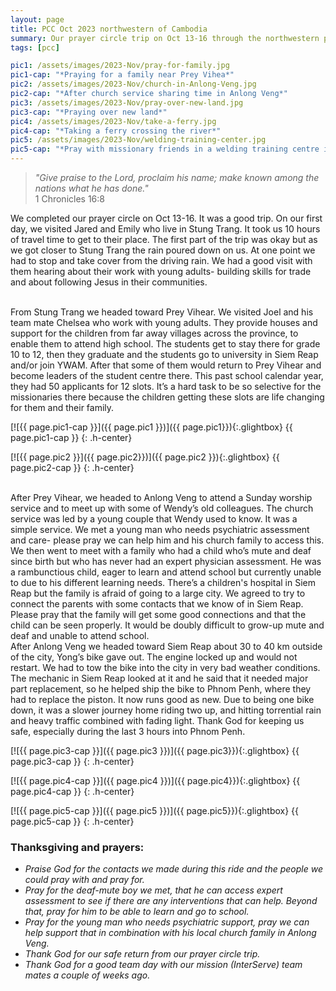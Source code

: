 ```yaml
---
layout: page
title: PCC Oct 2023 northwestern of Cambodia
summary: Our prayer circle trip on Oct 13-16 through the northwestern part of the country.
tags: [pcc]

pic1: /assets/images/2023-Nov/pray-for-family.jpg
pic1-cap: "*Praying for a family near Prey Vihea*"
pic2: /assets/images/2023-Nov/church-in-Anlong-Veng.jpg
pic2-cap: "*After church service sharing time in Anlong Veng*"
pic3: /assets/images/2023-Nov/pray-over-new-land.jpg
pic3-cap: "*Praying over new land*"
pic4: /assets/images/2023-Nov/take-a-ferry.jpg
pic4-cap: "*Taking a ferry crossing the river*"
pic5: /assets/images/2023-Nov/welding-training-center.jpg
pic5-cap: "*Pray with missionary friends in a welding training centre in Siem Reap*"
---
```


>*"Give praise to the Lord, proclaim his name; make known among the nations what he has done."*<br>1 Chronicles 16:8

We completed our prayer circle on Oct 13-16. It was a good trip. On our first day, we visited Jared and Emily who live in Stung Trang. It took us 10 hours of travel time to get to their place. The first part of the trip was okay but as we got closer to Stung Trang the rain poured down on us. At one point we had to stop and take cover from the driving rain. We had a good visit with them hearing about their work with young adults- building skills for trade and about following Jesus in their communities.

<br>
From Stung Trang we headed toward Prey Vihear. We visited Joel and his team mate Chelsea who work with young adults. They provide houses and support for the children from far away villages across the province, to enable them to attend high school. The students get to stay there for grade 10 to 12, then they graduate and the students go to university in Siem Reap and/or join YWAM. After that some of them would return to Prey Vihear and become leaders of the student centre there. This past school calendar year, they had 50 applicants for 12 slots. It’s a hard task to be so selective for the missionaries there because the children getting these slots are life changing for them and their family.

<br>

[![{{ page.pic1-cap }}]({{ page.pic1 }})]({{ page.pic1}}){:.glightbox}
{{ page.pic1-cap }} 
{: .h-center}

[![{{ page.pic2 }}]({{ page.pic2}})]({{ page.pic2 }}){:.glightbox}
{{ page.pic2-cap }}
{: .h-center}

<br>
After Prey Vihear, we headed to Anlong Veng to attend a Sunday worship service and to meet up with some of Wendy’s old colleagues. The church service was led by a young couple that Wendy used to know. It was a simple service. We met a young man who needs psychiatric assessment and care- please pray we can help him and his church family to access this. We then went to meet with a family who had a child who’s mute and deaf since birth but who has never had an expert physician assessment. He was a rambunctious child, eager to learn and attend school but currently unable to due to his different learning needs. There’s a children's hospital in Siem Reap but the family is afraid of going to a large city. We agreed to try to connect the parents with some contacts that we know of in Siem Reap. Please pray that the family will get some good connections and that the child can be seen properly. It would be doubly difficult to grow-up mute and deaf and unable to attend school.

<br>
After Anlong Veng we headed toward Siem Reap about 30 to 40 km outside of the city, Yong’s bike gave out. The engine locked up and would not restart. We had to tow the bike into the city in very bad weather conditions. The mechanic in Siem Reap looked at it and he said that it needed major part replacement, so he helped ship the bike to Phnom Penh, where they had to replace the piston. It now runs good as new. Due to being one bike down, it was a slower journey home riding two up, and hitting torrential rain and heavy traffic combined with fading light. Thank God for keeping us safe, especially during the last 3 hours into Phnom Penh.

<br>

[![{{ page.pic3-cap }}]({{ page.pic3 }})]({{ page.pic3}}){:.glightbox}
{{ page.pic3-cap }} 
{: .h-center}

[![{{ page.pic4-cap }}]({{ page.pic4 }})]({{ page.pic4}}){:.glightbox}
{{ page.pic4-cap }} 
{: .h-center}

[![{{ page.pic5-cap }}]({{ page.pic5 }})]({{ page.pic5}}){:.glightbox}
{{ page.pic5-cap }} 
{: .h-center}

### Thanksgiving and prayers: ###
- *Praise God for the contacts we made during this ride and the people we could pray with and pray for.* 
- *Pray for the deaf-mute boy we met, that he can access expert assessment to see if there are any interventions that can help. Beyond that, pray for him to be able to learn and go to school.* 
- *Pray for the young man who needs psychiatric support, pray we can help support that in combination with his local church family in Anlong Veng.* 
- *Thank God for our safe return from our prayer circle trip.* 
- *Thank God for a good team day with our mission (InterServe) team mates a couple of weeks ago.*
